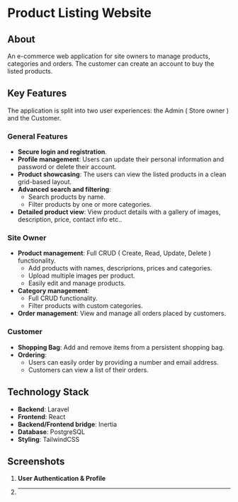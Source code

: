 # Product Listing Website
## About
An e-commerce web application for site owners to manage products, categories and orders. The customer can create an account to buy the listed products.

## Key Features
The application is split into two user experiences: the Admin ( Store owner ) and the Customer.

### General Features
- **Secure login and registration**.
- **Profile management**: Users can update their personal information and password or delete their account.
- **Product showcasing**: The users can view the listed products in a clean grid-based layout.
- **Advanced search and filtering**:
  * Search products by name.
  * Filter products by one or more categories.
- **Detailed product view**: View product details with a gallery of images, description, price, contact info etc..

### Site Owner
- **Product management**: Full CRUD ( Create, Read, Update, Delete ) functionality.
  * Add products with names, descriprions, prices and categories.
  * Upload multiple images per product.
  * Easily edit and manage products.
- **Category management**:
  * Full CRUD functionality.
  * Filter products with custom categories.
- **Order management**: View and manage all orders placed by customers.

### Customer
- **Shopping Bag**: Add and remove items from a persistent shopping bag.
- **Ordering**:
  * Users can easily order by providing a number and email address.
  * Customers can view a list of their orders.

## Technology Stack
- **Backend**: Laravel
- **Frontend**: React
- **Backend/Frontend bridge**: Inertia
- **Database**: PostgreSQL
- **Styling**: TailwindCSS

## Screenshots
1. **User Authentication & Profile**

2. ****

